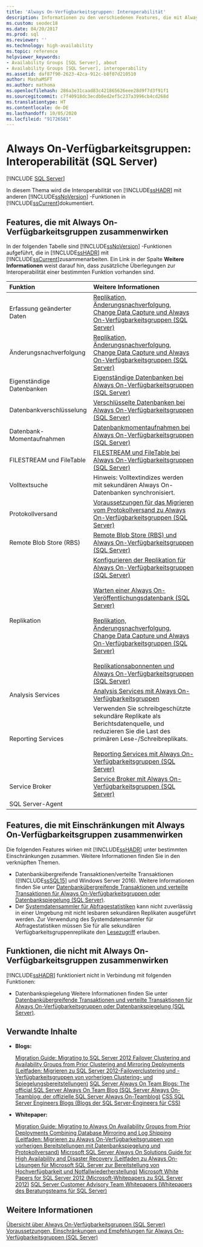 ```yaml
---
title: 'Always On-Verfügbarkeitsgruppen: Interoperabilität'
description: Informationen zu den verschiedenen Features, die mit Always On-Verfügbarkeitsgruppen (nicht) funktionieren
ms.custom: seodec18
ms.date: 04/20/2017
ms.prod: sql
ms.reviewer: ''
ms.technology: high-availability
ms.topic: reference
helpviewer_keywords:
- Availability Groups [SQL Server], about
- Availability Groups [SQL Server], interoperability
ms.assetid: daf87f90-2623-42ca-912c-b8f07d210510
author: MashaMSFT
ms.author: mathoma
ms.openlocfilehash: 286a3e31caad83c421865626eee28d9f7d3f91f1
ms.sourcegitcommit: c7f40918dc3ecdb0ed2ef5c237a3996cb4cd268d
ms.translationtype: HT
ms.contentlocale: de-DE
ms.lasthandoff: 10/05/2020
ms.locfileid: "91726581"
---
```

# <a name="always-on-availability-groups-interoperability-sql-server"></a>Always On-Verfügbarkeitsgruppen: Interoperabilität (SQL Server)
[!INCLUDE [SQL Server](../../../includes/applies-to-version/sqlserver.md)]

In diesem Thema wird die Interoperabilität von [!INCLUDE[ssHADR](../../../includes/sshadr-md.md)] mit anderen [!INCLUDE[ssNoVersion](../../../includes/ssnoversion-md.md)] -Funktionen in [!INCLUDE[ssCurrent](../../../includes/sscurrent-md.md)]dokumentiert.

## <a name="features-that-interoperate-with-always-on-availability-groups"></a><a name="Interop"></a> Features, die mit Always On-Verfügbarkeitsgruppen zusammenwirken

In der folgenden Tabelle sind [!INCLUDE[ssNoVersion](../../../includes/ssnoversion-md.md)] -Funktionen aufgeführt, die in [!INCLUDE[ssHADR](../../../includes/sshadr-md.md)] mit [!INCLUDE[ssCurrent](../../../includes/sscurrent-md.md)]zusammenarbeiten. Ein Link in der Spalte **Weitere Informationen** weist darauf hin, dass zusätzliche Überlegungen zur Interoperabilität einer bestimmten Funktion vorhanden sind.

|Funktion|Weitere Informationen|
|:------|:---------------|
|Erfassung geänderter Daten|[Replikation, Änderungsnachverfolgung, Change Data Capture und Always On-Verfügbarkeitsgruppen &#40;SQL Server&#41;](../../../database-engine/availability-groups/windows/replicate-track-change-data-capture-always-on-availability.md)|
|Änderungsnachverfolgung|[Replikation, Änderungsnachverfolgung, Change Data Capture und Always On-Verfügbarkeitsgruppen &#40;SQL Server&#41;](../../../database-engine/availability-groups/windows/replicate-track-change-data-capture-always-on-availability.md)|
|Eigenständige Datenbanken|[Eigenständige Datenbanken bei Always On-Verfügbarkeitsgruppen &#40;SQL Server&#41;](../../../database-engine/availability-groups/windows/contained-databases-with-always-on-availability-groups-sql-server.md)|
|Datenbankverschlüsselung|[Verschlüsselte Datenbanken bei Always On-Verfügbarkeitsgruppen &#40;SQL Server&#41;](../../../database-engine/availability-groups/windows/encrypted-databases-with-always-on-availability-groups-sql-server.md)|
|Datenbank-Momentaufnahmen|[Datenbankmomentaufnahmen bei Always On-Verfügbarkeitsgruppen &#40;SQL Server&#41;](../../../database-engine/availability-groups/windows/database-snapshots-with-always-on-availability-groups-sql-server.md)|
|FILESTREAM und FileTable|[FILESTREAM und FileTable bei Always On-Verfügbarkeitsgruppen &#40;SQL Server&#41;](../../../database-engine/availability-groups/windows/filestream-and-filetable-with-always-on-availability-groups-sql-server.md)|
|Volltextsuche|Hinweis: Volltextindizes werden mit sekundären Always On-Datenbanken synchronisiert.|
|Protokollversand|[Voraussetzungen für das Migrieren vom Protokollversand zu Always On-Verfügbarkeitsgruppen &#40;SQL Server&#41;](../../../database-engine/availability-groups/windows/prereqs-migrating-log-shipping-to-always-on-availability-groups.md)|
|Remote Blob Store (RBS)|[Remote Blob Store &#40;RBS&#41; und Always On-Verfügbarkeitsgruppen &#40;SQL Server&#41;](../../../database-engine/availability-groups/windows/remote-blob-store-rbs-and-always-on-availability-groups-sql-server.md)|
|Replikation|[Konfigurieren der Replikation für Always On-Verfügbarkeitsgruppen &#40;SQL Server&#41;](../../../database-engine/availability-groups/windows/configure-replication-for-always-on-availability-groups-sql-server.md)<br /><br /> [Warten einer Always On-Veröffentlichungsdatenbank &#40;SQL Server&#41;](../../../database-engine/availability-groups/windows/maintaining-an-always-on-publication-database-sql-server.md)<br /><br /> [Replikation, Änderungsnachverfolgung, Change Data Capture und Always On-Verfügbarkeitsgruppen &#40;SQL Server&#41;](../../../database-engine/availability-groups/windows/replicate-track-change-data-capture-always-on-availability.md)<br /><br /> [Replikationsabonnenten und Always On-Verfügbarkeitsgruppen &#40;SQL Server&#41;](../../../database-engine/availability-groups/windows/replication-subscribers-and-always-on-availability-groups-sql-server.md)|
|Analysis Services|[Analysis Services mit Always On-Verfügbarkeitsgruppen](../../../database-engine/availability-groups/windows/analysis-services-with-always-on-availability-groups.md)|
|Reporting Services|Verwenden Sie schreibgeschützte sekundäre Replikate als Berichtsdatenquelle, und reduzieren Sie die Last des primären Lese-/Schreibreplikats.<br /><br /> [Reporting Services mit Always On-Verfügbarkeitsgruppen &#40;SQL Server&#41;](../../../database-engine/availability-groups/windows/reporting-services-with-always-on-availability-groups-sql-server.md)|
|Service Broker|[Service Broker mit Always On-Verfügbarkeitsgruppen &#40;SQL Server&#41;](../../../database-engine/availability-groups/windows/service-broker-with-always-on-availability-groups-sql-server.md)|
|SQL Server-Agent|&nbsp;|

## <a name="features-that-interoperate-with-always-on-availability-groups-with-restrictions"></a><a name="restrictions"></a> Features, die mit Einschränkungen mit Always On-Verfügbarkeitsgruppen zusammenwirken

Die folgenden Features wirken mit [!INCLUDE[ssHADR](../../../includes/sshadr-md.md)] unter bestimmten Einschränkungen zusammen. Weitere Informationen finden Sie in den verknüpften Themen.

- Datenbankübergreifende Transaktionen/verteilte Transaktionen ([!INCLUDE[ssSQL15](../../../includes/sssql15-md.md)] und Windows Server 2016). Weitere Informationen finden Sie unter [Datenbankübergreifende Transaktionen und verteilte Transaktionen für Always On-Verfügbarkeitsgruppen oder Datenbankspiegelung &#40;SQL Server&#41;](../../../database-engine/availability-groups/windows/transactions-always-on-availability-and-database-mirroring.md).
- Der [Systemdatensammler für Abfragestatistiken](../../../relational-databases/data-collection/system-data-collection-set-reports.md#Query) kann nicht zuverlässig in einer Umgebung mit nicht lesbaren sekundären Replikaten ausgeführt werden. Zur Verwendung des Systemdatensammler für Abfragestatistiken müssen Sie für alle sekundären Verfügbarkeitsgruppenreplikate den [Lesezugriff](configure-read-only-access-on-an-availability-replica-sql-server.md) erlauben. 

## <a name="features-that-do-not-interoperate-with-always-on-availability-groups"></a><a name="NoInterop"></a> Funktionen, die nicht mit Always On-Verfügbarkeitsgruppen zusammenwirken

[!INCLUDE[ssHADR](../../../includes/sshadr-md.md)] funktioniert nicht in Verbindung mit folgenden Funktionen:

- Datenbankspiegelung Weitere Informationen finden Sie unter [Datenbankübergreifende Transaktionen und verteilte Transaktionen für Always On-Verfügbarkeitsgruppen oder Datenbankspiegelung &#40;SQL Server&#41;](../../../database-engine/availability-groups/windows/transactions-always-on-availability-and-database-mirroring.md).

## <a name="related-content"></a><a name="RelatedContent"></a> Verwandte Inhalte

- **Blogs:**

  [Migration Guide: Migrating to SQL Server 2012 Failover Clustering and Availability Groups from Prior Clustering and Mirroring Deployments (Leitfaden: Migrieren zu SQL Server 2012-Failoverclustering und -Verfügbarkeitsgruppen von vorherigen Clustering- und Spiegelungsbereitstellungen)](/archive/blogs/sqlalwayson/now-available-migration-guide-migrating-to-sql-server-2012-failover-clustering-and-availability-groups-from-prior-clustering-and-mirroring-deployments)
  [SQL Server Always On Team Blogs: The official SQL Server Always On Team Blog (SQL Server Always On-Teamblog: der offizielle SQL Server Always On-Teamblog)](/archive/blogs/sqlalwayson/)
  [CSS SQL Server Engineers Blogs (Blogs der SQL Server-Engineers für CSS)](/archive/blogs/psssql/)

- **Whitepaper:**

  [Migration Guide: Migrating to Always On Availability Groups from Prior Deployments Combining Database Mirroring and Log Shipping (Leitfaden: Migrieren zu Always On-Verfügbarkeitsgruppen von vorherigen Bereitstellungen mit Datenbankspiegelung und Protokollversand)](/previous-versions/sql/sql-server-2012/jj635217(v=msdn.10))
  [Microsoft SQL Server Always On Solutions Guide for High Availability and Disaster Recovery (Leitfaden zu Always On-Lösungen für Microsoft SQL Server zur Bereitstellung von Hochverfügbarkeit und Notfallwiederherstellung)](/previous-versions/sql/sql-server-2012/hh781257(v=msdn.10))
  [Microsoft White Papers for SQL Server 2012 (Microsoft-Whitepapers zu SQL Server 2012)](https://social.technet.microsoft.com/wiki/contents/articles/13146.white-paper-gallery-for-sql-server.aspx#[Category]SQLServer2012)
  [SQL Server Customer Advisory Team Whitepapers (Whitepapers des Beratungsteams für SQL Server)](https://techcommunity.microsoft.com/t5/DataCAT/bg-p/DataCAT/)

## <a name="see-also"></a>Weitere Informationen

[Übersicht über Always On-Verfügbarkeitsgruppen &#40;SQL Server&#41;](../../../database-engine/availability-groups/windows/overview-of-always-on-availability-groups-sql-server.md)
[Voraussetzungen, Einschränkungen und Empfehlungen für Always On-Verfügbarkeitsgruppen &#40;SQL Server&#41;](../../../database-engine/availability-groups/windows/prereqs-restrictions-recommendations-always-on-availability.md)